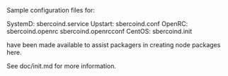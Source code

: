 Sample configuration files for:

SystemD: sbercoind.service
Upstart: sbercoind.conf
OpenRC:  sbercoind.openrc
         sbercoind.openrcconf
CentOS:  sbercoind.init

have been made available to assist packagers in creating node packages here.

See doc/init.md for more information.
